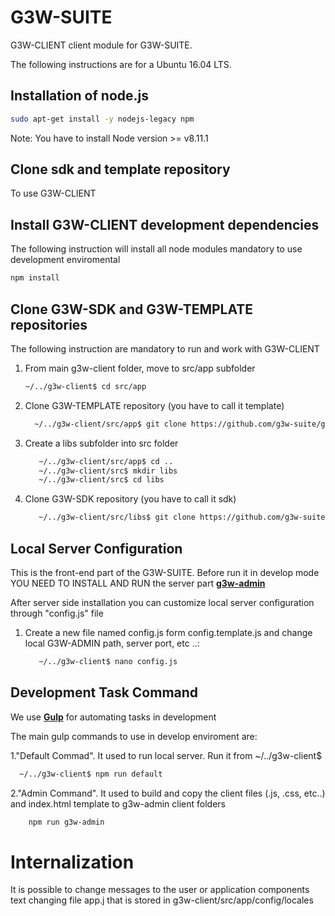 # G3W-SUITE

G3W-CLIENT client module for G3W-SUITE.


The following instructions are for a Ubuntu 16.04 LTS.

## Installation of node.js

```bash
sudo apt-get install -y nodejs-legacy npm
```

Note: You have to install Node version >= v8.11.1


## Clone sdk and template repository

To use G3W-CLIENT

## Install G3W-CLIENT development dependencies

The following instruction will install all node modules mandatory to use development enviromental

```bash
npm install
```
## Clone G3W-SDK and G3W-TEMPLATE repositories

The following instruction are mandatory to run and work with G3W-CLIENT

1) From main g3w-client folder, move to src/app subfolder
   ```bash
   ~/../g3w-client$ cd src/app
   ```
2) Clone G3W-TEMPLATE repository (you have to call it template)
    ```bash
      ~/../g3w-client/src/app$ git clone https://github.com/g3w-suite/g3w-client-template-lte.git template
      ```
3) Create a libs subfolder into src folder
   ```bash
      ~/../g3w-client/src/app$ cd ..
      ~/../g3w-client/src$ mkdir libs
      ~/../g3w-client/src$ cd libs
    ```
4) Clone G3W-SDK repository (you have to call it sdk)

    ```bash
       ~/../g3w-client/src/libs$ git clone https://github.com/g3w-suite/g3w-client-sdk.git sdk
     ```
## Local Server Configuration

This is the front-end part of the G3W-SUITE. Before run it in develop mode YOU NEED TO INSTALL AND RUN the server part  [**g3w-admin**](https://github.com/g3w-suite/g3w-admin)

After server side installation you can customize local server configuration through "config.js" file


1) Create a new file named config.js form config.template.js and change local G3W-ADMIN path, server port, etc ..:

    ```bash
       ~/../g3w-client$ nano config.js
     ```


## Development Task Command


We use [**Gulp**](https://gulpjs.com/)  for automating tasks in development


The main gulp commands to use in develop enviroment are:

1."Default Commad". It used to run local server. Run it from ~/../g3w-client$

  ```bash
    ~/../g3w-client$ npm run default
  ```
2."Admin Command". It used to build and copy the client files (.js, .css, etc..) and index.html template to g3w-admin client folders

  ```bash
      npm run g3w-admin
   ```

# Internalization

It is possible to change messages to the user or application components text changing file app.j
that is stored in g3w-client/src/app/config/locales



